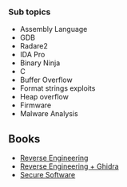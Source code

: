 ### Sub topics

- Assembly Language
- GDB
- Radare2
- IDA Pro
- Binary Ninja
- C
- Buffer Overflow 
- Format strings exploits
- Heap overflow 
- Firmware 
- Malware Analysis 


## Books
- [Reverse Engineering](https://learning.oreilly.com/library/view/practical-reverse-engineering/9781118787397/)
- [Reverse Engineering + Ghidra](https://learning.oreilly.com/library/view/ghidra-software-reverse-engineering/9781835889824/)
- [Secure Software](https://learning.oreilly.com/library/view/designing-secure-software/9781098129804/)
